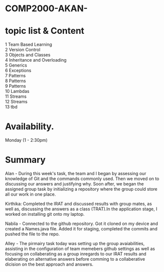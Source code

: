 # COMP2000-AKAN-  

# topic list & Content
1 Team Based Learning  
2 Version Control  
3 Objects and Classes  
4 Inheritance and Overloading  
5 Generics  
6 Exceptions  
7 Patterns    
8 Patterns    
9 Patterns    
10 Lambdas  
11 Streams    
12 Streams    
13 tbd  

# Availability. 
  
Monday (1 - 2:30pm)  

# Summary
Alan - During this week's task, the team and I began by assessing our knowledge of Git and the commands commonly used. Then we moved on to discussing our answers and justifying why. Soon after, we began the assigned group task by initializing a repository where the group could store all our work in one place.

Kirthika: Completed the IRAT and discussed results with group mates, as well as, discussing the answers as a class (TRAT).In the application stage, I worked on installing git onto my laptop.  

Nabila - Connected to the github repository. Got it cloned on my device and created a Names.java file. Added it for staging, completed the commits and pushed the file to the repo.

Alley - The pirmairy task today was setting up the group avaiabilities, assisting in the configuration of team memebers github settings as well as focusing on collaberating as a group inregards to our IRAT results and elaberating on alternative answers before comming to a collaberative dicision on the best approach and answers.
